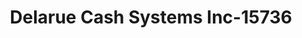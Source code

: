 ---
f_zip-code: 48382
f_state-code: MI
title: Delarue Cash Systems Inc-15736
f_phone: 248-363-2176
f_city-only: Commerce Township
f_address: 3133 Union Lake Road Commerce Township
f_location-unique-id: '15736'
slug: delarue-cash-systems-inc-15736
updated-on: '2024-05-30T13:46:58.046Z'
created-on: '2024-05-30T13:36:59.803Z'
published-on: '2024-05-30T13:54:32.469Z'
f_city-state: cms/city/commerce-township-mi.md
f_company: cms/company/delarue-cash-systems-inc.md
f_state: cms/state/michigan.md
layout: '[payday-loan].html'
tags: payday-loan
---